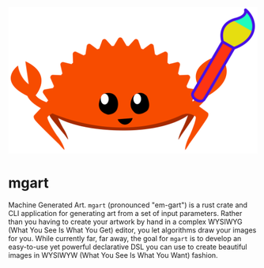 ![mgart](./icon.svg)

# mgart

Machine Generated Art. `mgart` (pronounced "em-gart") is a rust crate and
CLI application for generating art from a set of input parameters.
Rather than you having to create your artwork by hand in a complex
WYSIWYG (What You See Is What You Get) editor, you let algorithms draw
your images for you.
While currently far, far away, the goal for `mgart` is to develop an 
easy-to-use yet powerful declarative DSL you can use to create
beautiful images in WYSIWYW (What You See Is What You Want) fashion.
